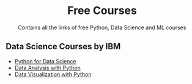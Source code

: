 <h1 align="center"> Free Courses </h1>
<p align="center">Contains all the links of free Python, Data Science and ML courses</p>

## Data Science Courses by IBM
- [Python for Data Science](https://cognitiveclass.ai/courses/python-for-data-science)
- [Data Analysis with Python](https://t.co/RdOSonxk2t)
- [Data Visualization with Python](https://t.co/hOvA3mcJ18)
